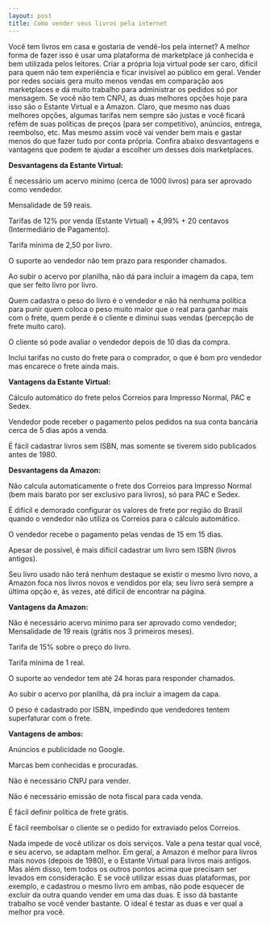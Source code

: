 ```yaml
---
layout: post
title: Como vender seus livros pela internet
---
```


Você tem livros em casa e gostaria de vendê-los pela internet? A melhor forma de fazer isso é usar uma plataforma de marketplace já conhecida e bem utilizada pelos leitores. Criar a própria loja virtual pode ser caro, difícil para quem não tem experiência e ficar invisível ao público em geral. Vender por redes sociais gera muito menos vendas em comparação aos marketplaces e dá muito trabalho para administrar os pedidos só por mensagem. Se você não tem CNPJ, as duas melhores opções hoje para isso são o Estante Virtual e a Amazon. Claro, que mesmo nas duas melhores opções, algumas tarifas nem sempre são justas e você ficará refém de suas políticas de preços (para ser competitivo), anúncios, entrega, reembolso, etc. Mas mesmo assim você vai vender bem mais e gastar menos do que fazer tudo por conta própria. Confira abaixo desvantagens e vantagens que podem te ajudar a escolher um desses dois marketplaces.

**Desvantagens da Estante Virtual:**

É necessário um acervo mínimo (cerca de 1000 livros) para ser aprovado como vendedor.

Mensalidade de 59 reais.

Tarifas de 12% por venda (Estante Virtual) + 4,99% + 20 centavos (Intermediário de Pagamento).

Tarifa mínima de 2,50 por livro.

O suporte ao vendedor não tem prazo para responder chamados.

Ao subir o acervo por planilha, não dá para incluir a imagem da capa, tem que ser feito livro por livro.

Quem cadastra o peso do livro é o vendedor e não há nenhuma política para punir quem coloca o peso muito maior que o real para ganhar mais com o frete, quem perde é o cliente e diminui suas vendas (percepção de frete muito caro).

O cliente só pode avaliar o vendedor depois de 10 dias da compra.

Inclui tarifas no custo do frete para o comprador, o que é bom pro vendedor mas encarece o frete ainda mais.

**Vantagens da Estante Virtual:**

Cálculo automático do frete pelos Correios para Impresso Normal, PAC e Sedex.

Vendedor pode receber o pagamento pelos pedidos na sua conta bancária cerca de 5 dias após a venda.

É fácil cadastrar livros sem ISBN, mas somente se tiverem sido publicados antes de 1980.

**Desvantagens da Amazon:**

Não calcula automaticamente o frete dos Correios para Impresso Normal (bem mais barato por ser exclusivo para livros), só para PAC e Sedex.

É difícil e demorado configurar os valores de frete por região do Brasil quando o vendedor não utiliza os Correios para o cálculo automático.

O vendedor recebe o pagamento pelas vendas de 15 em 15 dias.

Apesar de possível, é mais difícil cadastrar um livro sem ISBN (livros antigos).

Seu livro usado não terá nenhum destaque se existir o mesmo livro novo, a Amazon foca nos livros novos e vendidos por ela; seu livro será sempre a última opção e, às vezes, até difícil de encontrar na página.

**Vantagens da Amazon:**

Não é necessário acervo mínimo para ser aprovado como vendedor; Mensalidade de 19 reais (grátis nos 3 primeiros meses).

Tarifa de 15% sobre o preço do livro.

Tarifa mínima de 1 real.

O suporte ao vendedor tem até 24 horas para responder chamados.

Ao subir o acervo por planilha, dá pra incluir a imagem da capa.

O peso é cadastrado por ISBN, impedindo que vendedores tentem superfaturar com o frete.

**Vantagens de ambos:**

Anúncios e publicidade no Google.

Marcas bem conhecidas e procuradas.

Não é necessário CNPJ para vender.

Não é necessário emissão de nota fiscal para cada venda.

É fácil definir política de frete grátis.

É fácil reembolsar o cliente se o pedido for extraviado pelos Correios.

Nada impede de você utilizar os dois serviços. Vale a pena testar qual você, e seu acervo, se adaptam melhor. Em geral, a Amazon é melhor para livros mais novos (depois de 1980), e o Estante Virtual para livros mais antigos. Mas além disso, tem todos os outros pontos acima que precisam ser levados em consideração. E se você utilizar essas duas plataformas, por exemplo, e cadastrou o mesmo livro em ambas, não pode esquecer de excluir da outra quando vender em uma das duas. E isso dá bastante trabalho se você vender bastante. O ideal é testar as duas e ver qual a melhor pra você.